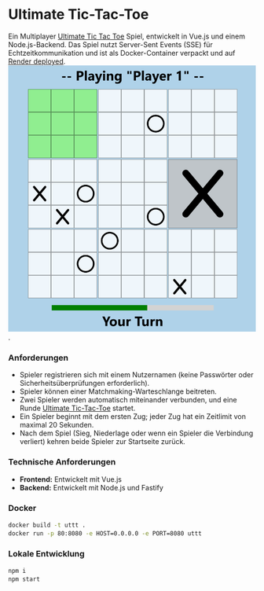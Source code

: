 # Ultimate Tic-Tac-Toe

Ein Multiplayer [Ultimate Tic Tac Toe](https://en.wikipedia.org/wiki/Ultimate_tic-tac-toe) Spiel,
entwickelt in Vue.js und einem Node.js-Backend. Das Spiel nutzt Server-Sent Events (SSE) für
Echtzeitkommunikation und ist als Docker-Container verpackt und auf [Render deployed](https://ultimate-tic-tac-toe-sgft.onrender.com/).
![game](game-image.png).

### Anforderungen

- Spieler registrieren sich mit einem Nutzernamen (keine Passwörter oder Sicherheitsüberprüfungen erforderlich).
- Spieler können einer Matchmaking-Warteschlange beitreten.
- Zwei Spieler werden automatisch miteinander verbunden, und eine Runde [Ultimate Tic-Tac-Toe](https://en.wikipedia.org/wiki/Ultimate_tic-tac-toe) startet.
- Ein Spieler beginnt mit dem ersten Zug; jeder Zug hat ein Zeitlimit von maximal 20 Sekunden.
- Nach dem Spiel (Sieg, Niederlage oder wenn ein Spieler die Verbindung verliert) kehren beide Spieler zur Startseite zurück.

### Technische Anforderungen

- **Frontend:** Entwickelt mit Vue.js
- **Backend:** Entwickelt mit Node.js und Fastify

### Docker

```sh
docker build -t uttt .
docker run -p 80:8080 -e HOST=0.0.0.0 -e PORT=8080 uttt
```

### Lokale Entwicklung

```sh
npm i
npm start
```
